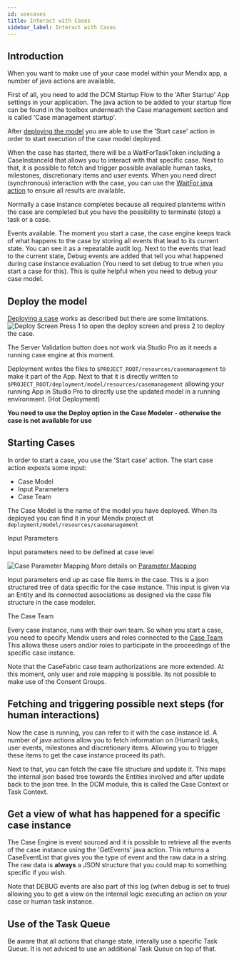 ```yaml
---
id: usecases
title: Interact with Cases
sidebar_label: Interact with Cases
---
```


## Introduction

When you want to make use of your case model within your Mendix app, a number of java actions
are available. 

First of all, you need to add the DCM Startup Flow to the 'After Startup' App settings in your application.
The java action to be added to your startup flow can be found in the toolbox underneath the Case management
section and is called 'Case management startup'.

After [deploying the model](usecases#deploy-the-model) you are able to use the 'Start case' action in order to start execution
of the case model deployed. 

When the case has started, there will be a WaitForTaskToken including a CaseInstanceId that allows you to interact with that specific case. 
Next to that, it is possible to fetch and trigger possible available human tasks, milestones, discretionary items and user events.
When you need direct (synchronous) interaction with the case, you can use the [WaitFor java action](designmodels#waitfor-java-action) to ensure all results are available. 

Normally a case instance completes because all required planitems within the case are completed but you have the
possibility to terminate (stop) a task or a case. 

Events available. The moment you start a case, the case engine keeps track of what happens to the case by storing 
all events that lead to its current state. You can see it as a repeatable audit log.
Next to the events that lead to the current state, Debug events are added that tell you what happened during case
instance evaluation (You need to set debug to true when you start a case for this). This is quite helpful 
when you need to debug your case model. 

## Deploy the model

[Deploying a case](../designer/deploy-case) works as described but there are some limitations. 
![Deploy Screen](assets/mendix/deploy_screen.png)
Press 1 to open the deploy screen and press 2 to deploy the case. 

The Server Validation button does not work via Studio Pro as it needs a running case engine at this moment. 

Deployment writes the files to ```$PROJECT_ROOT/resources/casemanagement``` to make it part of the App. 
Next to that it is directly written to ```$PROJECT_ROOT/deployment/model/resources/casemanagement``` allowing your running
App in Studio Pro to directly use the updated model in a running environment. (Hot Deployment)

**You need to use the Deploy option in the Case Modeler - otherwise the case is not available for use**

## Starting Cases

In order to start a case, you use the 'Start case' action. 
The start case action expexts some input:

 * Case Model
 * Input Parameters
 * Case Team

The Case Model is the name of the model you have deployed. When its deployed you can find it
in your Mendix project at ```deployment/model/resources/casemanagement```

Input Parameters

Input parameters need to be defined at case level

![Case Parameter Mapping](assets/mendix/case_parameter_mapping.png)
More details on [Parameter Mapping](../designer/parameter-mapping)

Input parameters end up as case file items in the case. This is a json structured tree of data specific
for the case instance. This input is given via an Entity and its connected associations as designed via
the case file structure in the case modeler. 

The Case Team

Every case instance, runs with their own team. So when you start a case, you need to specify
Mendix users and roles connected to the [Case Team](../engine/authorization#case-team) This allows these 
users and/or roles to participate in the proceedings of the specific case instance. 

Note that the CaseFabric case team authorizations are more extended. At this moment, only user and role
mapping is possible. Its not possible to make use of the Consent Groups.

## Fetching and triggering possible next steps (for human interactions)

Now the case is running, you can refer to it with the case instance id. 
A number of java actions allow you to fetch information on (Human) tasks, user events, milestones and
discretionary items. Allowing you to trigger these items to get the case instance proceed its path. 

Next to that, you can fetch the case file structure and update it. This maps the internal json based tree
towards the Entities involved and after update back to the json tree. In the DCM module, this is called 
the Case Context or Task Context. 

## Get a view of what has happened for a specific case instance

The Case Engine is event sourced and it is possible to retrieve all the events of the case instance using the 
'GetEvents' java action. This returns a CaseEventList that gives you the type of event and the raw data in a string. 
The raw data is **always** a JSON structure that you could map to something specific if you wish. 

Note that DEBUG events are also part of this log (when debug is set to true) allowing you to get a view on the internal
logic executing an action on your case or human task instance.

## Use of the Task Queue

Be aware that all actions that change state, interally use a specific Task Queue. It is not adviced to use an additional
Task Queue on top of that. 

